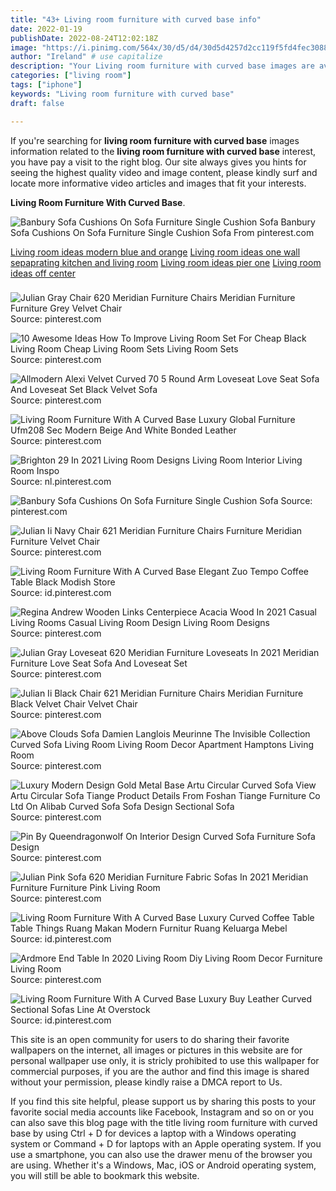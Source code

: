 ```yaml
---
title: "43+ Living room furniture with curved base info"
date: 2022-01-19
publishDate: 2022-08-24T12:02:18Z
image: "https://i.pinimg.com/564x/30/d5/d4/30d5d4257d2cc119f5fd4fec30887457.jpg"
author: "Ireland" # use capitalize
description: "Your Living room furniture with curved base images are available in this site. Living room furniture with curved base are a topic that is being searched for and liked by netizens today. You can Find and Download the Living room furniture with curved base files here. Get all royalty-free photos and vectors."
categories: ["living room"]
tags: ["iphone"]
keywords: "Living room furniture with curved base"
draft: false

---
```


If you're searching for **living room furniture with curved base** images information related to the **living room furniture with curved base** interest, you have pay a visit to the right  blog.  Our site always  gives you  hints  for seeing  the highest  quality video and image  content, please kindly surf and locate more informative video articles and images  that fit your interests.

**Living Room Furniture With Curved Base**. 

![Banbury Sofa Cushions On Sofa Furniture Single Cushion Sofa](https://i.pinimg.com/originals/4a/3b/d0/4a3bd06e4d12ed8c3aef2533c3b158e5.jpg "Banbury Sofa Cushions On Sofa Furniture Single Cushion Sofa")
Banbury Sofa Cushions On Sofa Furniture Single Cushion Sofa From pinterest.com

[Living room ideas modern blue and orange](/living-room-ideas-modern-blue-and-orange/)
[Living room ideas one wall sepaprating kitchen and living room](/living-room-ideas-one-wall-sepaprating-kitchen-and-living-room/)
[Living room ideas pier one](/living-room-ideas-pier-one/)
[Living room ideas off center](/living-room-ideas-off-center/)



### 

 


![Julian Gray Chair 620 Meridian Furniture Chairs Meridian Furniture Furniture Grey Velvet Chair](https://i.pinimg.com/736x/a9/45/34/a945346fb275df7a9c22a4502c8be103.jpg "Julian Gray Chair 620 Meridian Furniture Chairs Meridian Furniture Furniture Grey Velvet Chair")
Source: pinterest.com

 

![10 Awesome Ideas How To Improve Living Room Set For Cheap Black Living Room Cheap Living Room Sets Living Room Sets](https://i.pinimg.com/originals/11/42/56/11425617b353750b16999f8602b493ed.jpg "10 Awesome Ideas How To Improve Living Room Set For Cheap Black Living Room Cheap Living Room Sets Living Room Sets")
Source: pinterest.com

 

![Allmodern Alexi Velvet Curved 70 5 Round Arm Loveseat Love Seat Sofa And Loveseat Set Black Velvet Sofa](https://i.pinimg.com/originals/62/1b/6b/621b6bf66235a22d9c90e11eb4ea36e2.jpg "Allmodern Alexi Velvet Curved 70 5 Round Arm Loveseat Love Seat Sofa And Loveseat Set Black Velvet Sofa")
Source: pinterest.com

 

![Living Room Furniture With A Curved Base Luxury Global Furniture Ufm208 Sec Modern Beige And White Bonded Leather](https://i.pinimg.com/736x/06/5f/e5/065fe5c61836e484938968d87fadc30c.jpg "Living Room Furniture With A Curved Base Luxury Global Furniture Ufm208 Sec Modern Beige And White Bonded Leather")
Source: pinterest.com

 

![Brighton 29 In 2021 Living Room Designs Living Room Interior Living Room Inspo](https://i.pinimg.com/originals/92/2d/0c/922d0c8727918d779550b13bf5e81381.jpg "Brighton 29 In 2021 Living Room Designs Living Room Interior Living Room Inspo")
Source: nl.pinterest.com

 

![Banbury Sofa Cushions On Sofa Furniture Single Cushion Sofa](https://i.pinimg.com/originals/4a/3b/d0/4a3bd06e4d12ed8c3aef2533c3b158e5.jpg "Banbury Sofa Cushions On Sofa Furniture Single Cushion Sofa")
Source: pinterest.com

 

![Julian Ii Navy Chair 621 Meridian Furniture Chairs Furniture Meridian Furniture Velvet Chair](https://i.pinimg.com/originals/0b/c1/2c/0bc12c47a4ddb2e23e8bba7de539195f.jpg "Julian Ii Navy Chair 621 Meridian Furniture Chairs Furniture Meridian Furniture Velvet Chair")
Source: pinterest.com

 

![Living Room Furniture With A Curved Base Elegant Zuo Tempo Coffee Table Black Modish Store](https://i.pinimg.com/736x/96/56/0d/96560d703c0e9b9f4d34fbf0888a20e6.jpg "Living Room Furniture With A Curved Base Elegant Zuo Tempo Coffee Table Black Modish Store")
Source: id.pinterest.com

 

![Regina Andrew Wooden Links Centerpiece Acacia Wood In 2021 Casual Living Rooms Casual Living Room Design Living Room Designs](https://i.pinimg.com/originals/b0/90/f2/b090f29dc16a29c1ca19766709779315.jpg "Regina Andrew Wooden Links Centerpiece Acacia Wood In 2021 Casual Living Rooms Casual Living Room Design Living Room Designs")
Source: pinterest.com

 

![Julian Gray Loveseat 620 Meridian Furniture Loveseats In 2021 Meridian Furniture Love Seat Sofa And Loveseat Set](https://i.pinimg.com/originals/30/8b/f7/308bf7f1f7a3ea08ff841561b9300d9d.jpg "Julian Gray Loveseat 620 Meridian Furniture Loveseats In 2021 Meridian Furniture Love Seat Sofa And Loveseat Set")
Source: pinterest.com

 

![Julian Ii Black Chair 621 Meridian Furniture Chairs Meridian Furniture Black Velvet Chair Velvet Chair](https://i.pinimg.com/originals/78/95/27/78952739cdfc351588a20824da325bd0.jpg "Julian Ii Black Chair 621 Meridian Furniture Chairs Meridian Furniture Black Velvet Chair Velvet Chair")
Source: pinterest.com

 

![Above Clouds Sofa Damien Langlois Meurinne The Invisible Collection Curved Sofa Living Room Living Room Decor Apartment Hamptons Living Room](https://i.pinimg.com/originals/92/21/42/92214272afdb008cd374ecb1269d27bc.png "Above Clouds Sofa Damien Langlois Meurinne The Invisible Collection Curved Sofa Living Room Living Room Decor Apartment Hamptons Living Room")
Source: pinterest.com

 

![Luxury Modern Design Gold Metal Base Artu Circular Curved Sofa View Artu Circular Sofa Tiange Product Details From Foshan Tiange Furniture Co Ltd On Alibab Curved Sofa Sofa Design Sectional Sofa](https://i.pinimg.com/736x/d3/32/c3/d332c344a6c405761b0be25e6b8d050e.jpg "Luxury Modern Design Gold Metal Base Artu Circular Curved Sofa View Artu Circular Sofa Tiange Product Details From Foshan Tiange Furniture Co Ltd On Alibab Curved Sofa Sofa Design Sectional Sofa")
Source: pinterest.com

 

![Pin By Queendragonwolf On Interior Design Curved Sofa Furniture Sofa Design](https://i.pinimg.com/originals/46/73/35/467335e8662060c0fe94dd7097ea428e.jpg "Pin By Queendragonwolf On Interior Design Curved Sofa Furniture Sofa Design")
Source: pinterest.com

 

![Julian Pink Sofa 620 Meridian Furniture Fabric Sofas In 2021 Meridian Furniture Furniture Pink Living Room](https://i.pinimg.com/originals/8f/36/e1/8f36e116264d6c83e96890b003b0b005.jpg "Julian Pink Sofa 620 Meridian Furniture Fabric Sofas In 2021 Meridian Furniture Furniture Pink Living Room")
Source: pinterest.com

 

![Living Room Furniture With A Curved Base Luxury Curved Coffee Table Table Things Ruang Makan Modern Furnitur Ruang Keluarga Mebel](https://i.pinimg.com/736x/e8/57/1f/e8571f744a957f83d39168f8f32469f4.jpg "Living Room Furniture With A Curved Base Luxury Curved Coffee Table Table Things Ruang Makan Modern Furnitur Ruang Keluarga Mebel")
Source: id.pinterest.com

 

![Ardmore End Table In 2020 Living Room Diy Living Room Decor Furniture Living Room](https://i.pinimg.com/originals/3e/a7/13/3ea713fee08450413ef9ba5e76a49bc0.jpg "Ardmore End Table In 2020 Living Room Diy Living Room Decor Furniture Living Room")
Source: pinterest.com

 

![Living Room Furniture With A Curved Base Luxury Buy Leather Curved Sectional Sofas Line At Overstock](https://i.pinimg.com/564x/30/d5/d4/30d5d4257d2cc119f5fd4fec30887457.jpg "Living Room Furniture With A Curved Base Luxury Buy Leather Curved Sectional Sofas Line At Overstock")
Source: id.pinterest.com

 

This site is an open community for users to do sharing their favorite wallpapers on the internet, all images or pictures in this website are for personal wallpaper use only, it is stricly prohibited to use this wallpaper for commercial purposes, if you are the author and find this image is shared without your permission, please kindly raise a DMCA report to Us.

If you find this site helpful, please support us by sharing this posts to your favorite social media accounts like Facebook, Instagram and so on or you can also save this blog page with the title living room furniture with curved base by using Ctrl + D for devices a laptop with a Windows operating system or Command + D for laptops with an Apple operating system. If you use a smartphone, you can also use the drawer menu of the browser you are using. Whether it's a Windows, Mac, iOS or Android operating system, you will still be able to bookmark this website.
